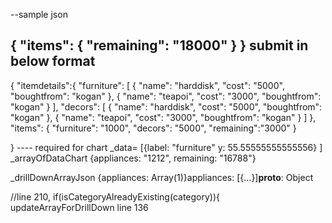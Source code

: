 --sample json

{
  "items": {
    "remaining": "18000"
  }
}
submit in below format
---
{
"itemdetails":{
  "furniture": [
    {
      "name": "harddisk",
      "cost": "5000",
      "boughtfrom": "kogan"
    },
    {
      "name": "teapoi",
      "cost": "3000",
      "boughtfrom": "kogan"
    }
  ],
  "decors": [
    {
      "name": "harddisk",
      "cost": "5000",
      "boughtfrom": "kogan"
    },
    {
      "name": "teapoi",
      "cost": "3000",
      "boughtfrom": "kogan"
    }
  ]
  },
  "items": 
    {
      "furniture": "1000",
      "decors": "5000",
      "remaining":"3000"
    }
  
}
---- required for chart
_data= [{label: "furniture"
y: 55.55555555555556}
]
_arrayOfDataChart
{appliances: "1212", remaining: "16788"}

_drillDownArrayJson
{appliances: Array(1)}appliances: [{…}]__proto__: Object

//line 210,  if(isCategoryAlreadyExisting(category)){
updateArrayForDrillDown line 136